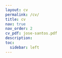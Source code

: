 ```yaml
---
layout: cv
permalink: /cv/
title: cv
nav: true
nav_order: 2
cv_pdf: jose-santos.pdf
description: 
toc:
  sidebar: left
---
```


<!-- This is a description of the page. You can modify it in '_pages/cv.md'. You can also change or remove the top pdf download button. -->

<!-- cv data in assets/json/resume.json -->
<!--
 https://registry.jsonresume.org/zezocas0  

-->